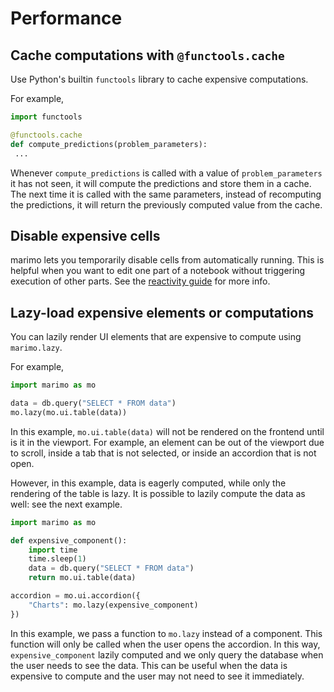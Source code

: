 # Performance

## Cache computations with `@functools.cache`

Use Python's builtin `functools` library to cache expensive computations.

For example,

```python
import functools

@functools.cache
def compute_predictions(problem_parameters):
 ...
```

Whenever `compute_predictions` is called with a value of `problem_parameters`
it has not seen, it will compute the predictions and store them in a cache. The
next time it is called with the same parameters, instead of recomputing the
predictions, it will return the previously computed value from the cache.

## Disable expensive cells

marimo lets you temporarily disable cells from automatically running. This is
helpful when you want to edit one part of a notebook without triggering
execution of other parts. See the
[reactivity guide](/guides/reactivity.md#disabling-cells) for more info.

## Lazy-load expensive elements or computations

You can lazily render UI elements that are expensive to compute using `marimo.lazy`.

For example,

```python
import marimo as mo

data = db.query("SELECT * FROM data")
mo.lazy(mo.ui.table(data))
```

In this example, `mo.ui.table(data)` will not be rendered on the frontend until is it in the viewport.
For example, an element can be out of the viewport due to scroll, inside a tab that is not selected, or inside an accordion that is not open.

However, in this example, data is eagerly computed, while only the rendering of the table is lazy. It is possible to lazily compute the data as well: see the next example.

```python
import marimo as mo

def expensive_component():
    import time
    time.sleep(1)
    data = db.query("SELECT * FROM data")
    return mo.ui.table(data)

accordion = mo.ui.accordion({
    "Charts": mo.lazy(expensive_component)
})
```

In this example, we pass a function to `mo.lazy` instead of a component. This function will only be called when the user opens the accordion. In this way, `expensive_component` lazily computed and we only query the database when the user needs to see the data. This can be useful when the data is expensive to compute and the user may not need to see it immediately.
